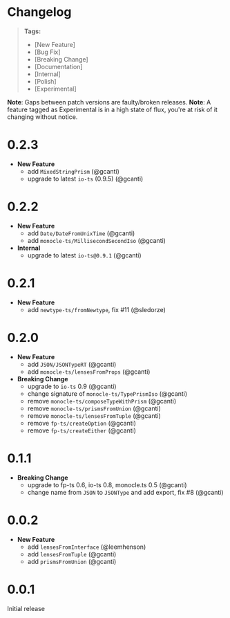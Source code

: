 # Changelog

> **Tags:**
>
> * [New Feature]
> * [Bug Fix]
> * [Breaking Change]
> * [Documentation]
> * [Internal]
> * [Polish]
> * [Experimental]

**Note**: Gaps between patch versions are faulty/broken releases. **Note**: A feature tagged as Experimental is in a
high state of flux, you're at risk of it changing without notice.

# 0.2.3

* **New Feature**
  * add `MixedStringPrism` (@gcanti)
  * upgrade to latest `io-ts` (0.9.5) (@gcanti)

# 0.2.2

* **New Feature**
  * add `Date/DateFromUnixTime` (@gcanti)
  * add `monocle-ts/MillisecondSecondIso` (@gcanti)
* **Internal**
  * upgrade to latest `io-ts@0.9.1` (@gcanti)

# 0.2.1

* **New Feature**
  * add `newtype-ts/fromNewtype`, fix #11 (@sledorze)

# 0.2.0

* **New Feature**
  * add `JSON/JSONTypeRT` (@gcanti)
  * add `monocle-ts/lensesFromProps` (@gcanti)
* **Breaking Change**
  * upgrade to `io-ts` 0.9 (@gcanti)
  * change signature of `monocle-ts/TypePrismIso` (@gcanti)
  * remove `monocle-ts/composeTypeWithPrism` (@gcanti)
  * remove `monocle-ts/prismsFromUnion` (@gcanti)
  * remove `monocle-ts/lensesFromTuple` (@gcanti)
  * remove `fp-ts/createOption` (@gcanti)
  * remove `fp-ts/createEither` (@gcanti)

# 0.1.1

* **Breaking Change**
  * upgrade to fp-ts 0.6, io-ts 0.8, monocle.ts 0.5 (@gcanti)
  * change name from `JSON` to `JSONType` and add export, fix #8 (@gcanti)

# 0.0.2

* **New Feature**
  * add `lensesFromInterface` (@leemhenson)
  * add `lensesFromTuple` (@gcanti)
  * add `prismsFromUnion` (@gcanti)

# 0.0.1

Initial release

